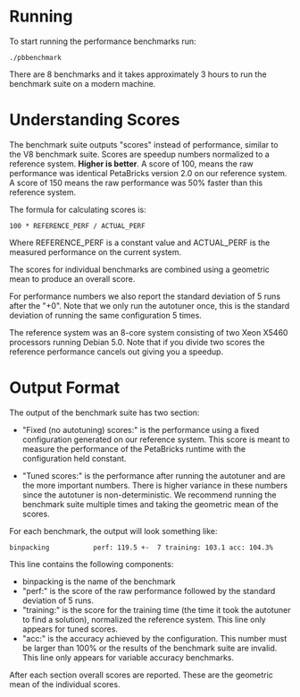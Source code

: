 # Running #

To start running the performance benchmarks run:
```
./pbbenchmark
```

There are 8 benchmarks and it takes approximately 3 hours to run the benchmark suite on a modern machine.

# Understanding Scores #

The benchmark suite outputs "scores" instead of performance, similar to the V8 benchmark suite. Scores are speedup numbers normalized to a reference system.  **Higher is better**.  A score of 100, means the raw performance was identical PetaBricks version 2.0 on our reference system.  A score of 150 means the raw performance was 50% faster than this reference system.

The formula for calculating scores is:
```
100 * REFERENCE_PERF / ACTUAL_PERF
```
Where REFERENCE\_PERF is a constant value and ACTUAL\_PERF is the measured performance on the current system.

The scores for individual benchmarks are combined using a geometric mean to produce an overall score.

For performance numbers we also report the standard deviation of 5 runs after the "+0".  Note that we only run the autotuner once, this is the standard deviation of running the same configuration 5 times.

The reference system was an 8-core system consisting of two Xeon X5460 processors running Debian 5.0.  Note that if you divide two scores the reference performance cancels out giving you a speedup.

# Output Format #

The output of the benchmark suite has two section:

  * "Fixed (no autotuning) scores:" is the performance using a fixed configuration generated on our reference system.  This score is meant to measure the performance of the PetaBricks runtime with the configuration held constant.

  * "Tuned scores:" is the performance after running the autotuner and are the more important numbers.  There is higher variance in these numbers since the autotuner is non-deterministic.  We recommend running the benchmark suite multiple times and taking the geometric mean of the scores.

For each benchmark, the output will look something like:
```
binpacking           perf: 119.5 +-  7 training: 103.1 acc: 104.3%
```
This line contains the following components:
  * binpacking is the name of the benchmark
  * "perf:" is the score of the raw performance followed by the standard deviation of 5 runs.
  * "training:" is the score for the training time (the time it took the autotuner to find a solution), normalized the reference system.  This line only appears for tuned scores.
  * "acc:" is the accuracy achieved by the configuration.  This number must be larger than 100% or the results of the benchmark suite are invalid.  This line only appears for variable accuracy benchmarks.

After each section overall scores are reported.  These are the geometric mean of the individual scores.